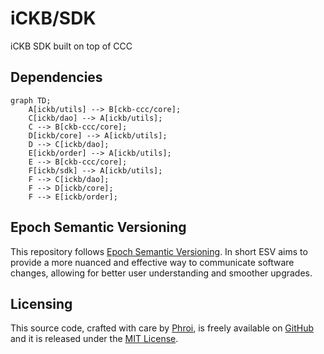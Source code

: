 # iCKB/SDK

iCKB SDK built on top of CCC

## Dependencies

```mermaid
graph TD;
    A[ickb/utils] --> B[ckb-ccc/core];
    C[ickb/dao] --> A[ickb/utils];
    C --> B[ckb-ccc/core];
    D[ickb/core] --> A[ickb/utils];
    D --> C[ickb/dao];
    E[ickb/order] --> A[ickb/utils];
    E --> B[ckb-ccc/core];
    F[ickb/sdk] --> A[ickb/utils];
    F --> C[ickb/dao];
    F --> D[ickb/core];
    F --> E[ickb/order];
```

## Epoch Semantic Versioning

This repository follows [Epoch Semantic Versioning](https://antfu.me/posts/epoch-semver). In short ESV aims to provide a more nuanced and effective way to communicate software changes, allowing for better user understanding and smoother upgrades.

## Licensing

This source code, crafted with care by [Phroi](https://phroi.com/), is freely available on [GitHub](https://github.com/ickb/sdk) and it is released under the [MIT License](./LICENSE).
